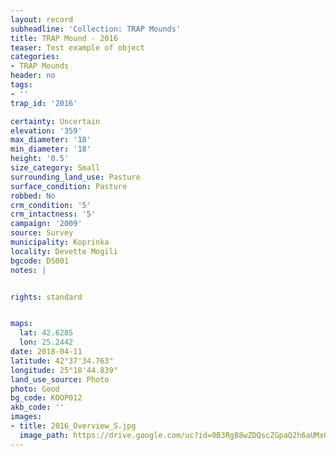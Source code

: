 ```yaml
---
layout: record
subheadline: 'Collection: TRAP Mounds'
title: TRAP Mound - 2016
teaser: Test example of object
categories:
- TRAP Mounds
header: no
tags:
- ''
trap_id: '2016'

certainty: Uncertain
elevation: '359'
max_diameter: '18'
min_diameter: '18'
height: '0.5'
size_category: Small
surrounding_land_use: Pasture
surface_condition: Pasture
robbed: No
crm_condition: '5'
crm_intactness: '5'
campaign: '2009'
source: Survey
municipality: Koprinka
locality: Devette Mogili
bgcode: DS001
notes: |


rights: standard


maps:
  lat: 42.6285
  lon: 25.2442
date: 2018-04-11
latitude: 42°37'34.763"
longitude: 25°18'44.839"
land_use_source: Photo
photo: Good
bg_code: KOOP012
akb_code: ''
images:
- title: 2016_Overview_S.jpg
  image_path: https://drive.google.com/uc?id=0B3Rg88wZDQscZGpaQ2h6aUMxOXM
---
```

